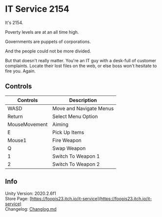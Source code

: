 # IT Service 2154
It's 2154.

Poverty levels are at an all time high.

Governments are puppets of corporations.

And the people could not be more divided.

But that doesn't really matter. You're an IT guy with a desk-full of customer complaints. Locate their lost files on the web, or else boss won't hesitate to fire you. Again.

## Controls
<table>
<thead>
  <tr>
    <th>Controls</th>
    <th>Description</th></tr></thead><tbody><tr><td>WASD</td>
    <td>Move and Navigate Menus</td>
  </tr>
  <tr>
    <td>Return</td>
    <td>Select Menu Option</td>
  </tr>
  <tr>
    <td>MouseMovement</td>
    <td>Aiming</td>
  </tr>
  <tr>
    <td>E</td>
    <td>Pick Up Items</td>
  </tr>
  <tr>
    <td>Mouse1</td>
    <td>Fire Weapon</td>
  </tr>
  <tr>
    <td>Q</td>
    <td>Swap Weapon</td>
  </tr>
  <tr>
    <td>1</td>
    <td>Switch To Weapon 1</td>
  </tr>
  <tr>
    <td>2</td>
    <td>Switch To Weapon 2</td>
  </tr>
</tbody>
</table>

## Info

Unity Version: 2020.2.6f1<br>
Store Page: [https://foopis23.itch.io/it-service](https://foopis23.itch.io/it-service)<br>
Changelog: [Changlog.md](Changlog.md)